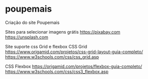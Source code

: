 # poupemais
Criação do site Poupemais

Sites para selecionar imagens grátis
https://pixabay.com
https://unsplash.com

Site suporte css Grid e flexbox
CSS Grid
https://www.origamid.com/projetos/css-grid-layout-guia-completo/
https://www.w3schools.com/css/css_grid.asp

CSS Flexbox
https://origamid.com/projetos/flexbox-guia-completo/
https://www.w3schools.com/css/css3_flexbox.asp